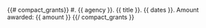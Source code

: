 {{# compact_grants}}
#. {{ agency }}. {{ title }}. {{ dates }}. Amount awarded: {{ amount }}
{{/ compact_grants }}
